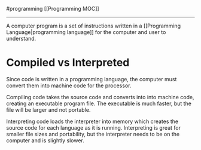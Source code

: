 #programming
[[Programming MOC]]
-- -

A computer program is a set of instructions written in a [[Programming Language|programming language]] for the computer and user to understand. 

# Compiled vs Interpreted

Since code is written in a programming language, the computer must convert them into machine code for the processor.

Compiling code takes the source code and converts into into machine code, creating an executable program file. The executable is much faster, but the file will be larger and not portable.

Interpreting code loads the interpreter into memory which creates the source code for each language as it is running. Interpreting is great for smaller file sizes and portability, but the interpreter needs to be on the computer and is slightly slower.

